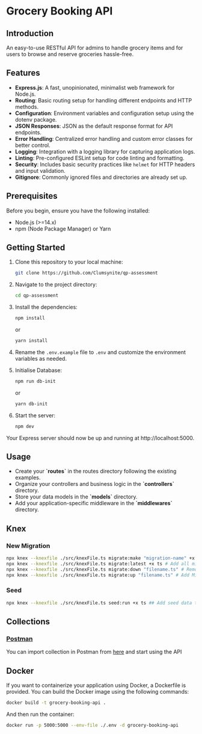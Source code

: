 # Grocery Booking API

## Introduction
An easy-to-use RESTful API for admins to handle grocery items and for users to browse and reserve groceries hassle-free.

## Features

- **Express.js**: A fast, unopinionated, minimalist web framework for Node.js.
- **Routing**: Basic routing setup for handling different endpoints and HTTP methods.
- **Configuration**: Environment variables and configuration setup using the dotenv package.
- **JSON Responses**: JSON as the default response format for API endpoints.
- **Error Handling**: Centralized error handling and custom error classes for better control.
- **Logging**: Integration with a logging library for capturing application logs.
- **Linting**: Pre-configured ESLint setup for code linting and formatting.
- **Security**: Includes basic security practices like `helmet` for HTTP headers and input validation.
- **Gitignore**: Commonly ignored files and directories are already set up.

## Prerequisites

Before you begin, ensure you have the following installed:

- Node.js (>=14.x)
- npm (Node Package Manager) or Yarn

## Getting Started

1. Clone this repository to your local machine:

    ```bash
    git clone https://github.com/Clumsynite/qp-assessment
    ```


2. Navigate to the project directory:

    ```bash
    cd qp-assessment
    ```

3. Install the dependencies:

    ```bash
    npm install
    ```

    or

    ```bash
    yarn install
    ```

4. Rename the `.env.example` file to `.env` and customize the environment variables as needed.


5. Initialise Database:

    ```bash
    npm run db-init
    ```

    or

    ```bash
    yarn db-init
    ```

6. Start the server:

    ```bash
    npm dev
    ```

Your Express server should now be up and running at http://localhost:5000.


## Usage

- Create your **\`routes\`** in the routes directory following the existing examples.
- Organize your controllers and business logic in the **\`controllers\`** directory.
- Store your data models in the **\`models\`** directory.
- Add your application-specific middleware in the **\`middlewares\`** directory.


## Knex

### New Migration

```bash
npx knex --knexfile ./src/knexFile.ts migrate:make "migration-name" +x ts # new migration
npx knex --knexfile ./src/knexFile.ts migrate:latest +x ts # Add all migrations to db
npx knex --knexfile ./src/knexFile.ts migrate:down "filename.ts" # Remove Migration
npx knex --knexfile ./src/knexFile.ts migrate:up "filename.ts" # Add Migration

```

### Seed

```bash
npx knex --knexfile ./src/knexFile.ts seed:run +x ts ## Add seed data to db
```


## Collections

### [Postman](https://www.postman.com/)

You can import collection in Postman from [here](/collection/Grocery%20Booking%20API.postman_collection.json) and start using the API

## Docker

If you want to containerize your application using Docker, a Dockerfile is provided. You can build the Docker image using the following commands:

```bash
docker build -t grocery-booking-api .
```

And then run the container:

```bash
docker run -p 5000:5000 --env-file ./.env -d grocery-booking-api
```
